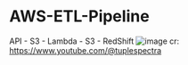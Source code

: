 # AWS-ETL-Pipeline
API - S3 - Lambda - S3 - RedShift
![image](https://github.com/user-attachments/assets/3500ee92-0d80-4238-adee-2ae89bdf48d1)
cr: https://www.youtube.com/@tuplespectra
